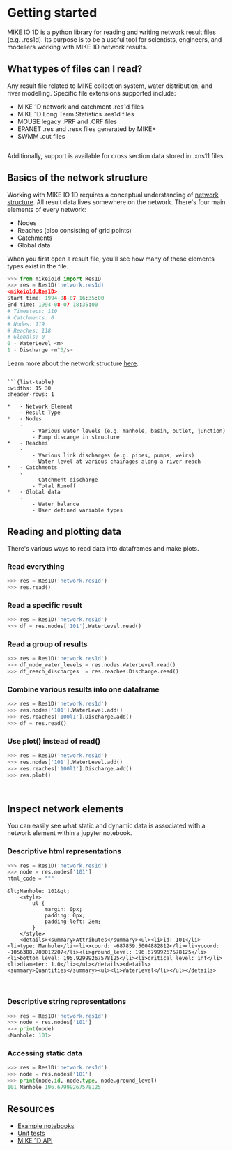 # Getting started

MIKE IO 1D is a python library for reading and writing network result files (e.g. .res1d). Its purpose is to be a useful tool for scientists, engineers, and modellers working with MIKE 1D network results.

## What types of files can I read?

Any result file related to MIKE collection system, water distribution, and river modelling. Specific file extensions supported include:

* MIKE 1D network and catchment .res1d files
* MIKE 1D Long Term Statistics .res1d files
* MOUSE legacy .PRF and .CRF files
* EPANET .res and .resx files generated by MIKE+
* SWMM .out files

```{note} EPANET, SWMM, and MOUSE result files are read the same way as res1d files. No special syntax or alternative API is required.
```

Additionally, support is available for cross section data stored in .xns11 files.

## Basics of the network structure

Working with MIKE IO 1D requires a conceptual understanding of [network structure](network). All result data lives somewhere on the network. There's four main elements of every network:

* Nodes
* Reaches (also consisting of grid points)
* Catchments
* Global data

When you first open a result file, you'll see how many of these elements types exist in the file.
```python
>>> from mikeio1d import Res1D
>>> res = Res1D('network.res1d)
<mikeio1d.Res1D>
Start time: 1994-08-07 16:35:00
End time: 1994-08-07 18:35:00
# Timesteps: 110
# Catchments: 0
# Nodes: 119
# Reaches: 118
# Globals: 0
0 - WaterLevel <m>
1 - Discharge <m^3/s>
```

Learn more about the network structure [here](network).

```{tip} The network structure is generic and applies to different domains (e.g. collection systems, water distribution, rivers). Here's a few examples of result types mapped onto this structure.

```{list-table}
:widths: 15 30
:header-rows: 1

*   - Network Element
    - Result Type
*   - Nodes
    -
        - Various water levels (e.g. manhole, basin, outlet, junction)
        - Pump discarge in structure
*   - Reaches
    -
        - Various link discharges (e.g. pipes, pumps, weirs)
        - Water level at various chainages along a river reach
*   - Catchments
    -
        - Catchment discharge
        - Total Runoff
*   - Global data
    -
        - Water balance
        - User defined variable types
```

## Reading and plotting data

There's various ways to read data into dataframes and make plots.

### Read everything

```python
>>> res = Res1D('network.res1d')
>>> res.read()
```

### Read a specific result
```python
>>> res = Res1D('network.res1d')
>>> df = res.nodes['101'].WaterLevel.read()
```

### Read a group of results
```python
>>> res = Res1D('network.res1d')
>>> df_node_water_levels = res.nodes.WaterLevel.read()
>>> df_reach_discharges  = res.reaches.Discharge.read()
```

### Combine various results into one dataframe
```python
>>> res = Res1D('network.res1d')
>>> res.nodes['101'].WaterLevel.add()
>>> res.reaches['100l1'].Discharge.add()
>>> df = res.read()
```

### Use plot() instead of read()
```python
>>> res = Res1D('network.res1d')
>>> res.nodes['101'].WaterLevel.add()
>>> res.reaches['100l1'].Discharge.add()
>>> res.plot()
```

```{hint} Think of add() as in 'add this to some collection of results I eventually want to read to a dataframe'.
```
```{caution} The add() workflow may change to something more intuitive. Join the discussion on GitHub to share your opinion :)'.
```

## Inspect network elements

You can easily see what static and dynamic data is associated with a network element within a jupyter notebook.

### Descriptive html representations

```python
>>> res = Res1D('network.res1d')
>>> node = res.nodes['101']
html_code = """
```
```{raw} html
&lt;Manhole: 101&gt;
    <style>
        ul {
            margin: 0px;
            padding: 0px;
            padding-left: 2em;
        }
    </style>
    <details><summary>Attributes</summary><ul><li>id: 101</li><li>type: Manhole</li><li>xcoord: -687859.5004882812</li><li>ycoord: -1056308.700012207</li><li>ground_level: 196.67999267578125</li><li>bottom_level: 195.92999267578125</li><li>critical_level: inf</li><li>diameter: 1.0</li></ul></details><details><summary>Quantities</summary><ul><li>WaterLevel</li></ul></details>
```   
<br/>

### Descriptive string representations
```python
>>> res = Res1D('network.res1d')
>>> node = res.nodes['101']
>>> print(node)
<Manhole: 101>
```

### Accessing static data
```python
>>> res = Res1D('network.res1d')
>>> node = res.nodes['101']
>>> print(node.id, node.type, node.ground_level)
101 Manhole 196.67999267578125
```

## Resources

* [Example notebooks](https://nbviewer.jupyter.org/github/DHI/mikeio1d/tree/main/notebooks/)
* [Unit tests](https://github.com/DHI/mikeio1d/tree/main/tests)
* [MIKE 1D API](http://docs.mikepoweredbydhi.com/engine_libraries/mike1d/mike1d_api/)
